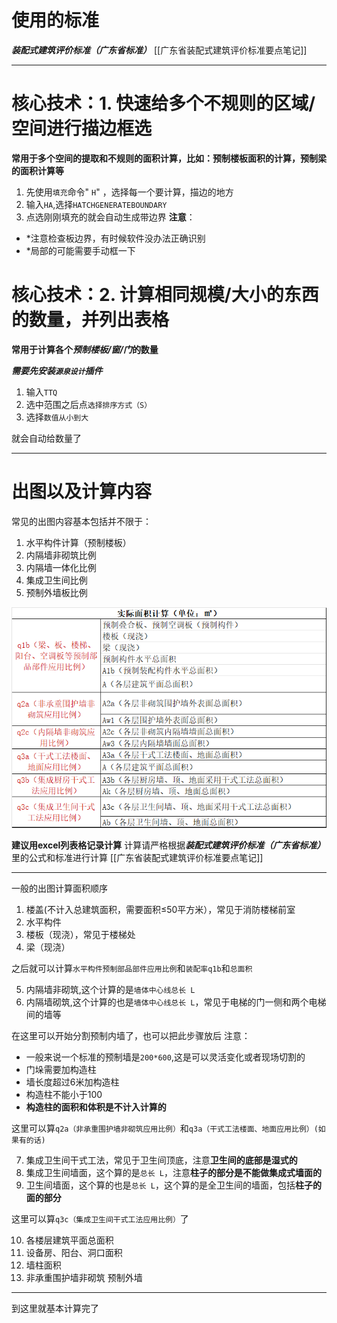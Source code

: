 # 使用的标准
***装配式建筑评价标准（广东省标准）***
[[广东省装配式建筑评价标准要点笔记]]
********
# 核心技术：1. 快速给多个不规则的区域/空间进行描边框选

**常用于多个空间的提取和不规则的面积计算，比如：预制楼板面积的计算，预制梁的面积计算等**

1. 先使用`填充`命令"  `H`"  ，选择每一个要计算，描边的地方
2. 输入`HA`,选择`HATCHGENERATEBOUNDARY`
3. 点选刚刚填充的就会自动生成带边界
**注意**：
* *注意检查板边界，有时候软件没办法正确识别
* *局部的可能需要手动框一下

# 核心技术：2. 计算相同规模/大小的东西的数量，并列出表格

**常用于计算各个*预制楼板/窗/门*的数量**

***需要先安装`源泉设计`插件***

1. 输入`TTQ`
2. 选中范围之后点`选择排序方式（S）`
3. 选择`数值从小到大`

就会自动给数量了
*****
# 出图以及计算内容
常见的出图内容基本包括并不限于：
1. 水平构件计算（预制楼板）
2. 内隔墙非砌筑比例
3. 内隔墙一体化比例
4. 集成卫生间比例
5. 预制外墙板比例


 ![](https://github.com/NisssOwO/-/blob/main/QQ%E5%9B%BE%E7%89%8720250819153959.png)


**建议用excel列表格记录计算**
计算请严格根据***装配式建筑评价标准（广东省标准）*** 里的公式和标准进行计算
[[广东省装配式建筑评价标准要点笔记]]

*****


一般的出图计算面积顺序
1. 楼盖(不计入总建筑面积，需要面积≤50平方米），常见于消防楼梯前室
2. 水平构件
3. 楼板（现浇），常见于楼梯处
4. 梁（现浇）

之后就可以计算`水平构件预制部品部件应用比例`和`装配率q1b`和`总面积`

5. 内隔墙非砌筑,这个计算的是`墙体中心线总长 L`
6. 内隔墙砌筑,这个计算的也是`墙体中心线总长 L`，常见于电梯的门一侧和两个电梯间的墙等

在这里可以开始分割预制内墙了，也可以把此步骤放后
注意：
* 一般来说一个标准的预制墙是`200*600`,这是可以灵活变化或者现场切割的
* 门垛需要加构造柱
* 墙长度超过6米加构造柱
* 构造柱不能小于100
* **构造柱的面积和体积是不计入计算的**

这里可以算`q2a（非承重围护墙非砌筑应用比例）`和`q3a（干式工法楼面、地面应用比例）(如果有的话)`


7. 集成卫生间干式工法，常见于卫生间顶底，注意**卫生间的底部是湿式的**
8. 集成卫生间墙面，这个算的是`总长 L`，注意**柱子的部分是不能做集成式墙面的**
9. 卫生间墙面，这个算的也是`总长 L`，这个算的是全卫生间的墙面，包括**柱子的面的部分**

这里可以算`q3c（集成卫生间干式工法应用比例）`了

10. 各楼层建筑平面总面积
11. 设备房、阳台、洞口面积
12. 墙柱面积
13. 非承重围护墙非砌筑  预制外墙
*****


到这里就基本计算完了
